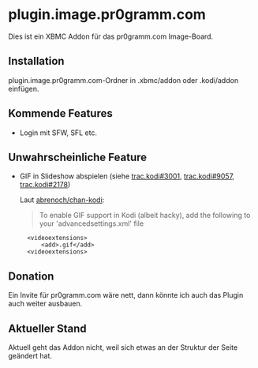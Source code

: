# plugin.image.pr0gramm.com
Dies ist ein XBMC Addon für das pr0gramm.com Image-Board. 

## Installation
plugin.image.pr0gramm.com-Ordner in .xbmc/addon oder .kodi/addon einfügen.

## Kommende Features
- Login mit SFW, SFL etc.

## Unwahrscheinliche Feature
- GIF in Slideshow abspielen (siehe [trac.kodi#3001][trac1], [trac.kodi#9057][trac2], [trac.kodi#2178][trac3])
     
    Laut [abrenoch/chan-kodi][github1]:
    >
    >To enable GIF support in Kodi (albeit hacky), add the following to your 'advancedsettings.xml' file
    >
        <videoextensions>
            <add>.gif</add>
        <videoextensions>

## Donation
Ein Invite für pr0gramm.com wäre nett, dann könnte ich auch das Plugin auch weiter ausbauen.

## Aktueller Stand
Aktuell geht das Addon nicht, weil sich etwas an der Struktur der Seite geändert hat.

[trac1]: http://trac.kodi.tv/ticket/3001
[trac2]: http://trac.kodi.tv/ticket/9057
[trac3]: http://trac.kodi.tv/ticket/2178
[github1]: https://github.com/abrenoch/chan-kodi
